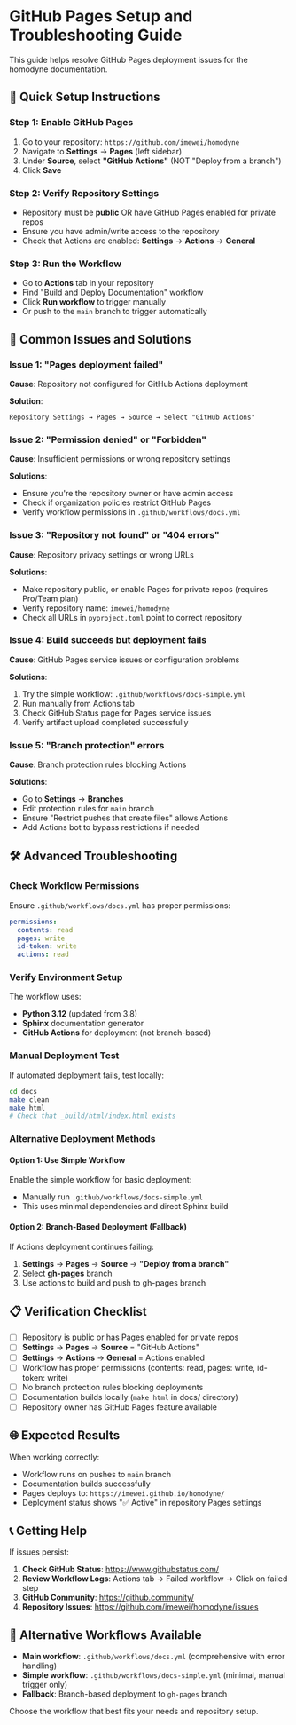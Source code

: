# GitHub Pages Setup and Troubleshooting Guide

This guide helps resolve GitHub Pages deployment issues for the homodyne documentation.

## 🚀 Quick Setup Instructions

### Step 1: Enable GitHub Pages
1. Go to your repository: `https://github.com/imewei/homodyne`
2. Navigate to **Settings** → **Pages** (left sidebar)
3. Under **Source**, select **"GitHub Actions"** (NOT "Deploy from a branch")
4. Click **Save**

### Step 2: Verify Repository Settings
- Repository must be **public** OR have GitHub Pages enabled for private repos
- Ensure you have admin/write access to the repository
- Check that Actions are enabled: **Settings** → **Actions** → **General**

### Step 3: Run the Workflow
- Go to **Actions** tab in your repository
- Find "Build and Deploy Documentation" workflow
- Click **Run workflow** to trigger manually
- Or push to the `main` branch to trigger automatically

## 🔧 Common Issues and Solutions

### Issue 1: "Pages deployment failed" 
**Cause**: Repository not configured for GitHub Actions deployment

**Solution**:
```
Repository Settings → Pages → Source → Select "GitHub Actions"
```

### Issue 2: "Permission denied" or "Forbidden"
**Cause**: Insufficient permissions or wrong repository settings

**Solutions**:
- Ensure you're the repository owner or have admin access
- Check if organization policies restrict GitHub Pages
- Verify workflow permissions in `.github/workflows/docs.yml`

### Issue 3: "Repository not found" or "404 errors"
**Cause**: Repository privacy settings or wrong URLs

**Solutions**:
- Make repository public, or enable Pages for private repos (requires Pro/Team plan)
- Verify repository name: `imewei/homodyne`
- Check all URLs in `pyproject.toml` point to correct repository

### Issue 4: Build succeeds but deployment fails
**Cause**: GitHub Pages service issues or configuration problems

**Solutions**:
1. Try the simple workflow: `.github/workflows/docs-simple.yml`
2. Run manually from Actions tab
3. Check GitHub Status page for Pages service issues
4. Verify artifact upload completed successfully

### Issue 5: "Branch protection" errors
**Cause**: Branch protection rules blocking Actions

**Solutions**:
- Go to **Settings** → **Branches**
- Edit protection rules for `main` branch
- Ensure "Restrict pushes that create files" allows Actions
- Add Actions bot to bypass restrictions if needed

## 🛠️ Advanced Troubleshooting

### Check Workflow Permissions
Ensure `.github/workflows/docs.yml` has proper permissions:
```yaml
permissions:
  contents: read
  pages: write
  id-token: write
  actions: read
```

### Verify Environment Setup
The workflow uses:
- **Python 3.12** (updated from 3.8)
- **Sphinx** documentation generator
- **GitHub Actions** for deployment (not branch-based)

### Manual Deployment Test
If automated deployment fails, test locally:
```bash
cd docs
make clean
make html
# Check that _build/html/index.html exists
```

### Alternative Deployment Methods

#### Option 1: Use Simple Workflow
Enable the simple workflow for basic deployment:
- Manually run `.github/workflows/docs-simple.yml`
- This uses minimal dependencies and direct Sphinx build

#### Option 2: Branch-Based Deployment (Fallback)
If Actions deployment continues failing:
1. **Settings** → **Pages** → **Source** → **"Deploy from a branch"**
2. Select **gh-pages** branch
3. Use actions to build and push to gh-pages branch

## 📋 Verification Checklist

- [ ] Repository is public or has Pages enabled for private repos
- [ ] **Settings** → **Pages** → **Source** = "GitHub Actions"  
- [ ] **Settings** → **Actions** → **General** = Actions enabled
- [ ] Workflow has proper permissions (contents: read, pages: write, id-token: write)
- [ ] No branch protection rules blocking deployments
- [ ] Documentation builds locally (`make html` in docs/ directory)
- [ ] Repository owner has GitHub Pages feature available

## 🌐 Expected Results

When working correctly:
- Workflow runs on pushes to `main` branch
- Documentation builds successfully
- Pages deploys to: `https://imewei.github.io/homodyne/`
- Deployment status shows "✅ Active" in repository Pages settings

## 📞 Getting Help

If issues persist:

1. **Check GitHub Status**: https://www.githubstatus.com/
2. **Review Workflow Logs**: Actions tab → Failed workflow → Click on failed step
3. **GitHub Community**: https://github.community/
4. **Repository Issues**: https://github.com/imewei/homodyne/issues

## 🔄 Alternative Workflows Available

- **Main workflow**: `.github/workflows/docs.yml` (comprehensive with error handling)
- **Simple workflow**: `.github/workflows/docs-simple.yml` (minimal, manual trigger only)
- **Fallback**: Branch-based deployment to `gh-pages` branch

Choose the workflow that best fits your needs and repository setup.
